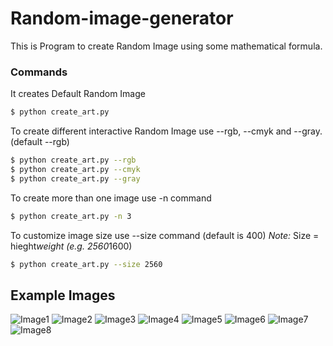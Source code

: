 # Random-image-generator

This is Program to create Random Image using some mathematical formula.

### Commands

It creates Default Random Image

```sh
$ python create_art.py

```

To create different interactive Random Image use --rgb, --cmyk and --gray. (default --rgb)

```sh
$ python create_art.py --rgb
$ python create_art.py --cmyk
$ python create_art.py --gray
```

To create more than one image use -n command 

```sh
$ python create_art.py -n 3

```

To customize image size use --size command (default is 400) 
*Note:* Size = hieght*weight (e.g. 2560*1600)

```sh
$ python create_art.py --size 2560

```

## Example Images

![Image1](https://github.com/imrahulkant/random-image-generator/blob/main/download.png)
![Image2](https://github.com/imrahulkant/random-image-generator/blob/main/download1.png)
![Image3](https://github.com/imrahulkant/random-image-generator/blob/main/download2.png)
![Image4](https://github.com/imrahulkant/random-image-generator/blob/main/download3.png)
![Image5](https://github.com/imrahulkant/random-image-generator/blob/main/download4.png)
![Image6](https://github.com/imrahulkant/random-image-generator/blob/main/image-0.png)
![Image7](https://github.com/imrahulkant/random-image-generator/blob/main/download5.png)
![Image8](https://github.com/imrahulkant/random-image-generator/blob/main/image-2.png)
